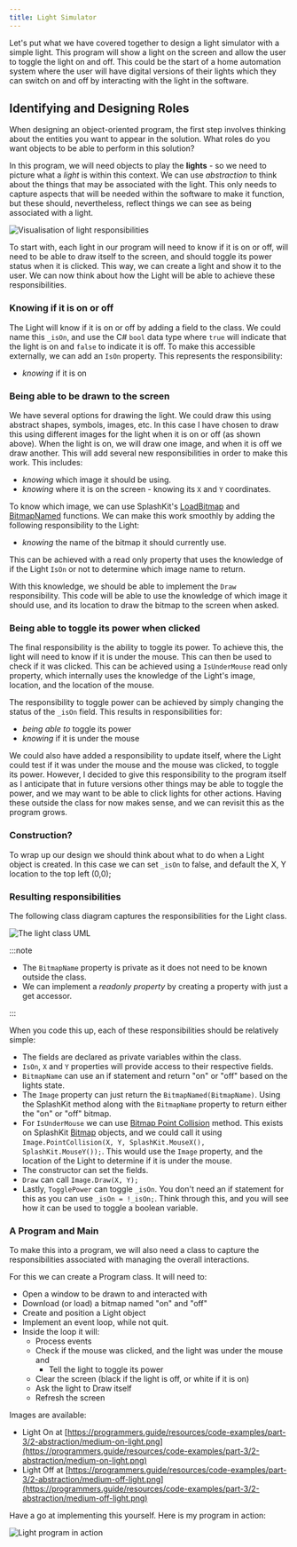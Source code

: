 ```yaml
---
title: Light Simulator
---
```


Let's put what we have covered together to design a light simulator with a simple light. This program will show a light on the screen and allow the user to toggle the light on and off. This could be the start of a home automation system where the user will have digital versions of their lights which they can switch on and off by interacting with the light in the software.

## Identifying and Designing Roles

When designing an object-oriented program, the first step involves thinking about the entities you want to appear in the solution. What roles do you want objects to be able to perform in this solution?

In this program, we will need objects to play the **lights** - so we need to picture what a *light* is within this context. We can use *abstraction* to think about the things that may be associated with the light. This only needs to capture aspects that will be needed within the software to make it function, but these should, nevertheless, reflect things we can see as being associated with a light.

![Visualisation of light responsibilities](./images/light-responsibilities.png)

To start with, each light in our program will need to know if it is on or off, will need to be able to draw itself to the screen, and should toggle its power status when it is clicked. This way, we can create a light and show it to the user. We can now think about how the Light will be able to achieve these responsibilities.

### Knowing if it is on or off

The Light will know if it is on or off by adding a field to the class. We could name this `_isOn`, and use the C# `bool` data type where `true` will indicate that the light is on and `false` to indicate it is off. To make this accessible externally, we can add an `IsOn` property. This represents the responsibility:

- *knowing* if it is on

### Being able to be drawn to the screen

We have several options for drawing the light. We could draw this using abstract shapes, symbols, images, etc. In this case I have chosen to draw this using different images for the light when it is on or off (as shown above). When the light is on, we will draw one image, and when it is off we draw another. This will add several new responsibilities in order to make this work. This includes:

- *knowing* which image it should be using.
- *knowing* where it is on the screen - knowing its `X` and `Y` coordinates.

To know which image, we can use SplashKit's [LoadBitmap](https://splashkit.io/api/graphics/#load-bitmap) and [BitmapNamed](https://splashkit.io/api/graphics/#bitmap-named) functions. We can make this work smoothly by adding the following responsibility to the Light:

- *knowing* the name of the bitmap it should currently use. 

This can be achieved with a read only property that uses the knowledge of if the Light `IsOn` or not to determine which image name to return.

With this knowledge, we should be able to implement the `Draw` responsibility. This code will be able to use the knowledge of which image it should use, and its location to draw the bitmap to the screen when asked.

### Being able to toggle its power when clicked

The final responsibility is the ability to toggle its power. To achieve this, the light will need to know if it is under the mouse. This can then be used to check if it was clicked. This can be achieved using a `IsUnderMouse` read only property, which internally uses the knowledge of the Light's image, location, and the location of the mouse.

The responsibility to toggle power can be achieved by simply changing the status of the `_isOn` field. This results in responsibilities for:

- *being able to* toggle its power
- *knowing* if it is under the mouse

We could also have added a responsibility to update itself, where the Light could test if it was under the mouse and the mouse was clicked, to toggle its power. However, I decided to give this responsibility to the program itself as I anticipate that in future versions other things may be able to toggle the power, and we may want to be able to click lights for other actions. Having these outside the class for now makes sense, and we can revisit this as the program grows.

### Construction?

To wrap up our design we should think about what to do when a Light object is created. In this case we can set `_isOn` to false, and default the X, Y location to the top left (0,0);

### Resulting responsibilities

The following class diagram captures the responsibilities for the Light class.

![The light class UML](./images/light-class.png)

:::note

- The `BitmapName` property is private as it does not need to be known outside the class.
- We can implement a *readonly property* by creating a property with just a get accessor.

:::

When you code this up, each of these responsibilities should be relatively simple:

- The fields are declared as private variables within the class.
- `IsOn`, `X` and `Y` properties will provide access to their respective fields.
- `BitmapName` can use an if statement and return "on" or "off" based on the lights state.
- The `Image` property can just return the `BitmapNamed(BitmapName)`. Using the SplashKit method along with the `BitmapName` property to return either the "on" or "off" bitmap.
- For `IsUnderMouse` we can use [Bitmap Point Collision](https://splashkit.io/api/physics/#bitmap-point-collision) method. This exists on SplashKit [Bitmap](https://splashkit.io/api/types/#bitmap) objects, and we could call it using `Image.PointCollision(X, Y, SplashKit.MouseX(), SplashKit.MouseY());`. This would use the `Image` property, and the location of the Light to determine if it is under the mouse.
- The constructor can set the fields.
- `Draw` can call `Image.Draw(X, Y);`
- Lastly, `TogglePower` can toggle `_isOn`. You don't need an if statement for this as you can use `_isOn = !_isOn;`. Think through this, and you will see how it can be used to toggle a boolean variable.

### A Program and Main

To make this into a program, we will also need a class to capture the responsibilities associated with managing the overall interactions.

For this we can create a Program class. It will need to:

- Open a window to be drawn to and interacted with
- Download (or load) a bitmap named "on" and "off"
- Create and position a Light object
- Implement an event loop, while not quit.
- Inside the loop it will:
  - Process events
  - Check if the mouse was clicked, and the light was under the mouse and
    - Tell the light to toggle its power
  - Clear the screen (black if the light is off, or white if it is on)
  - Ask the light to Draw itself
  - Refresh the screen

Images are available:
- Light On at [https://programmers.guide/resources/code-examples/part-3/2-abstraction/medium-on-light.png](https://programmers.guide/resources/code-examples/part-3/2-abstraction/medium-on-light.png)
- Light Off at [https://programmers.guide/resources/code-examples/part-3/2-abstraction/medium-off-light.png](https://programmers.guide/resources/code-examples/part-3/2-abstraction/medium-off-light.png)

Have a go at implementing this yourself. Here is my program in action:

![Light program in action](/gifs/p3-c2-light-action.gif)
